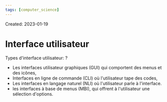 ```yaml
---
tags: [computer_science] 
---
```

Created: 2023-01-19

# Interface utilisateur

Types d'interface utilisateur:
?
- Les interfaces utilisateur graphiques (GUI) qui comportent des menus et des icônes,
- Interfaces en ligne de commande (CLI) où l'utilisateur tape des codes,
- Les interfaces en langage naturel (NLI) où l'utilisateur parle à l'interface.
- les interfaces à base de menus (MBI), qui offrent à l'utilisateur une sélection d'options.
